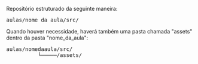 Repositório estruturado da seguinte maneira:
<pre>
aulas/nome_da_aula/src/
</pre>
Quando houver necessidade, haverá também uma pasta chamada "assets" dentro da pasta "nome_da_aula":
<pre>
aulas/nomedaaula/src/
          └─────/assets/
</pre>
